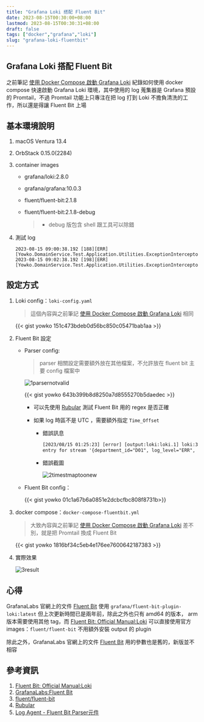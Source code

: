 ```yaml
---
title: "Grafana Loki 搭配 Fluent Bit"
date: 2023-08-15T00:30:00+08:00
lastmod: 2023-08-15T00:30:31+08:00
draft: false
tags: ["docker","grafana","loki"]
slug: "grafana-loki-fluentbit"
---
```


## Grafana Loki 搭配 Fluent Bit

之前筆記 [使用 Docker Compose 啟動 Grafana Loki](/docker-compose-grafana-loki) 紀錄如何使用 docker compose 快速啟動 Grafana Loki 環境，其中使用的 log 蒐集器是 Grafana 預設的 Promtail，不過 Promtail 功能上只專注在把 log 打到 Loki 不擔負清洗的工作，所以還是得讓 Fluent Bit 上場

## 基本環境說明

1. macOS Ventura 13.4
2. OrbStack 0.15.0(2284)
3. container images
    - grafana/loki:2.8.0
    - grafana/grafana:10.0.3
    - fluent/fluent-bit:2.1.8
    - fluent/fluent-bit:2.1.8-debug

        > - debug 版包含 shell 跟工具可以除錯

4. 測試 log

    ```log
    2023-08-15 09:00:38.192 [188][ERR][Yowko.DomainService.Test.Application.Utilities.ExceptionInterceptor]UserId:TW001|Name:Yowko|DepartmentId:D01
    2023-08-15 09:02:38.192 [198][ERR][Yowko.DomainService.Test.Application.Utilities.ExceptionInterceptor]UserId:TW002|Name:Tsai|DepartmentId:D01

    ```

## 設定方式

1. Loki config：`loki-config.yaml`

    > 這個內容與之前筆記 [使用 Docker Compose 啟動 Grafana Loki](/docker-compose-grafana-loki) 相同

    {{< gist yowko 151c473bdeb0d56bc850c05471bab1aa >}}

2. Fluent Bit 設定

    - Parser config:

        > parser 相關設定需要額外放在其他檔案，不允許放在 fluent bit 主要 config 檔案中

        ![1parsernotvalid](https://github.com/yowko/picsbed/assets/3851540/6a93370c-a956-4047-b16f-03fadb733d86)

        {{< gist yowko 643b399b8d8250a7d8555270b5daedec >}}

        - 可以先使用 [Rubular](https://rubular.com/) 測試 Fluent Bit 用的 regex 是否正確
        - 如果 log 時區不是 UTC ，需要額外指定 `Time_Offset`

            - 錯誤訊息

                ```txt
                [2023/08/15 01:25:23] [error] [output:loki:loki.1] loki:3100, HTTP status=400 Not retrying.
                entry for stream '{department_id="D01", log_level="ERR", name="Tsai", sender="Yowko.DomainService.Test.Application.Utilities.ExceptionInterceptor", user_id="TW002"}' has timestamp too new: 2023-08-15T09:02:38Z
                ```

            - 錯誤截圖

                ![2timestmaptoonew](https://github.com/yowko/picsbed/assets/3851540/ad6a043b-8b8e-479a-9ca6-0a034c9bb314)

    - Fluent Bit config：

        {{< gist yowko 01c1a67b6a0851e2dcbcfbc808f8731b>}}

3. docker compose：`docker-compose-fluentbit.yml`

    > 大致內容與之前筆記 [使用 Docker Compose 啟動 Grafana Loki](/docker-compose-grafana-loki) 差不別，就是把 Promtail 換成 Fluent Bit

    {{< gist yowko 1816bf34c5eb4e176ee7600642187383 >}}

4. 實際效果

    ![3result](https://github.com/yowko/picsbed/assets/3851540/1c7ed52b-3503-4ab0-ba63-922cecee70f6)

## 心得

GrafanaLabs 官網上的文件 [Fluent Bit](https://grafana.com/docs/loki/latest/clients/fluentbit/) 使用 `grafana/fluent-bit-plugin-loki:latest` 但上次更新時間已是兩年前，除此之外也只有 amd64 的版本， arm 版本需要使用其他 tag，而 [Fluent Bit: Official Manual:Loki](https://docs.fluentbit.io/manual/pipeline/outputs/loki) 可以直接使用官方 images：`fluent/fluent-bit` 不用額外安裝 output 的 plugin

除此之外，GrafanaLabs 官網上的文件 [Fluent Bit](https://grafana.com/docs/loki/latest/clients/fluentbit/) 用的參數也是舊的，新版並不相容

## 參考資訊

1. [Fluent Bit: Official Manual:Loki](https://docs.fluentbit.io/manual/pipeline/outputs/loki)
2. [GrafanaLabs:Fluent Bit](https://grafana.com/docs/loki/latest/clients/fluentbit/)
3. [fluent/fluent-bit](https://hub.docker.com/r/fluent/fluent-bit)
4. [Rubular](https://rubular.com/) 
5. [Log Agent - Fluent Bit Parser元件](https://ithelp.ithome.com.tw/articles/10281051)
